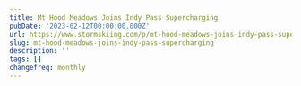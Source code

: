 ```yaml
---
title: Mt Hood Meadows Joins Indy Pass Supercharging
pubDate: '2023-02-12T00:00:00.000Z'
url: https://www.stormskiing.com/p/mt-hood-meadows-joins-indy-pass-supercharging
slug: mt-hood-meadows-joins-indy-pass-supercharging
description: ''
tags: []
changefreq: monthly
---
```


<!-- Add post content below -->
